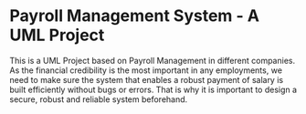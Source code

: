 # Payroll Management System - A UML Project
This is a UML Project based on Payroll Management in different companies. As the financial credibility is the most important in any employments, we need to make sure the system that enables a robust payment of salary is built efficiently without bugs or errors. That is why it is important to design a secure, robust and reliable system beforehand.
